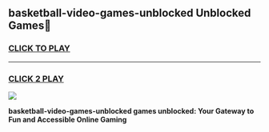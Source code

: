 
## basketball-video-games-unblocked Unblocked Games👋
<h3>
<a href="https://news.freeplayer.one?title=basketball-video-games-unblocked&ref=16F">CLICK TO PLAY</a></h3>
<hr>

<h3>
<a href="https://news.freeplayer.one?title=basketball-video-games-unblocked&ref=16F">CLICK 2 PLAY</a>
  
</h3>

<a href="https://news.freeplayer.one?title=basketball-video-games-unblocked&ref=16F/"><img src="https://clearcache.store/games.png"></a>


**basketball-video-games-unblocked games unblocked: Your Gateway to Fun and Accessible Online Gaming**
